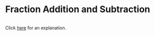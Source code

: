 # Fraction Addition and Subtraction 

~~~java

~~~

Click [here](Explanation.md) for an explanation.

